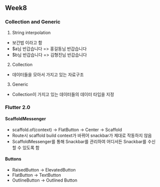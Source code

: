 ## Week8
### Collection and Generic
1. String interpolation
- 보간법 이라고 함
- $a님 반갑습니다 => 홍길동님 반갑습니다
- $b님 반갑습니다 => 김형진님 반갑습니다

2. Collection
- 데이터들을 모아서 가지고 있는 자료구조

3. Generic
- Collection이 가지고 있는 데이터들의 데이터 타입을 지정

### Flutter 2.0
#### ScaffoldMessenger
- scaffold.of(context) -> FlatButton -> Center -> Scaffold 
- Route시 scaffold build context가 바뀌어 snackbar가 제대로 작동하지 않음
- ScaffoldMessenger를 통해 Snackbar를 관리하여 어디서든 Snackbar를 수신할 수 있도록 함

#### Buttons
- RaisedButton -> ElevatedButton
- FlatButton -> TextButton
- OutlineButton -> Outlined Button
